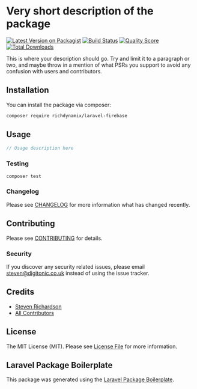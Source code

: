 # Very short description of the package

[![Latest Version on Packagist](https://img.shields.io/packagist/v/richdynamix/laravel-firebase.svg?style=flat-square)](https://packagist.org/packages/richdynamix/laravel-firebase)
[![Build Status](https://img.shields.io/travis/richdynamix/laravel-firebase/master.svg?style=flat-square)](https://travis-ci.org/richdynamix/laravel-firebase)
[![Quality Score](https://img.shields.io/scrutinizer/g/richdynamix/laravel-firebase.svg?style=flat-square)](https://scrutinizer-ci.com/g/richdynamix/laravel-firebase)
[![Total Downloads](https://img.shields.io/packagist/dt/richdynamix/laravel-firebase.svg?style=flat-square)](https://packagist.org/packages/richdynamix/laravel-firebase)

This is where your description should go. Try and limit it to a paragraph or two, and maybe throw in a mention of what PSRs you support to avoid any confusion with users and contributors.

## Installation

You can install the package via composer:

```bash
composer require richdynamix/laravel-firebase
```

## Usage

``` php
// Usage description here
```

### Testing

``` bash
composer test
```

### Changelog

Please see [CHANGELOG](CHANGELOG.md) for more information what has changed recently.

## Contributing

Please see [CONTRIBUTING](CONTRIBUTING.md) for details.

### Security

If you discover any security related issues, please email steven@digitonic.co.uk instead of using the issue tracker.

## Credits

- [Steven Richardson](https://github.com/richdynamix)
- [All Contributors](../../contributors)

## License

The MIT License (MIT). Please see [License File](LICENSE.md) for more information.

## Laravel Package Boilerplate

This package was generated using the [Laravel Package Boilerplate](https://laravelpackageboilerplate.com).